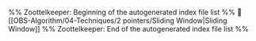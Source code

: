 %% Zoottelkeeper: Beginning of the autogenerated index file list  %%
📄 [[OBS-Algorithm/04-Techniques/2 pointers/Sliding Window|Sliding Window]]
%% Zoottelkeeper: End of the autogenerated index file list  %%
